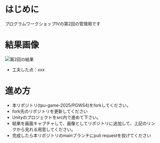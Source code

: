 # はじめに
プログラムワークショップⅣの第2回の管理用です

# 結果画像

![第2回の結果](???.png)
- 工夫した点：xxx

# 進め方

- 本リポジトリ(tpu-game-2025/PGWS4)をforkしてください。
- fork先のリポジトリを更新してください
- Unityのプロジェクトをsrc内で進めて下さい。
- 結果を画面キャプチャして、画像としてリポジトリに追加して、上記のリンクから見れる用意してください。
- 完成したら本リポジトリのmainブランチにpull requestを投げてください

